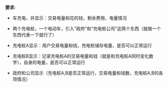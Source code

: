 **要求:**

- 车充电，并显示：交易电量和花的钱，剩余费用，电量情况
- 两个充电桩，一个电动车，引入“政府”和“充电桩公司”这两个东西（就做一个东西代表一下就行了）

- 充电桩A显示：用户交易电量和钱，充电桩储存电量，是否可以正常运行
- 充电桩B显示：记录充电桩A的交易电量和钱（就是和充电桩A同时变化数字），自身的电量，是否可以正常运行
- 政府和公司显示（充电桩A,B是否正常运行，交易电量和钱数，充电桩A,B的各项情况）